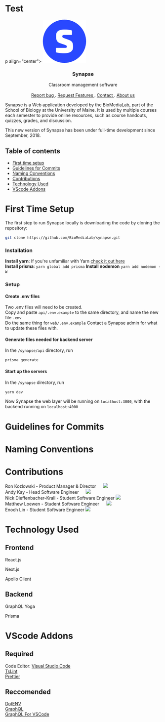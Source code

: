 # Test

p align="center">
<img src="./web/static/synapse-icon@2x.png" alt="synapse logo">
<h3 align="center">Synapse</h3>

  <p align="center">
    Classroom management software
    <br>
    <br>
    <a href="https://github.com/BioMediaLab/synapse/issues/new"> Report bug </a>
    .
        <a href="https://github.com/BioMediaLab/synapse/issues/new"> Request Features </a>
        .
        <a href="mailto:synapse@maine.edu" target="_top"> Contact </a>
        .
        <a href="https://www.biomedialab.net/"> About us </a>
  </p>
</p>

Synapse is a Web application developed by the BioMediaLab, part of the School of Biology at the University of Maine. It is used by multiple courses each semester to provide online resources, such as course handouts, quizzes, grades, and discussion.

This new version of Synapse has been under full-time development since September, 2018.

## Table of contents

- [First time setup](#first-time-setup)
- [Guidelines for Commits](#guidelines-for-commits)
- [Naming Conventions](#naming-conventions)
- [Contributions](#contributions)
- [Technology Used](#technology-used)
- [VScode Addons](#vscode-addons)

# First Time Setup

The first step to run Synapse locally is downloading the code by cloning the repository:

```sh
git clone https://github.com/BioMediaLab/synapse.git
```

### Installation

**Install yarn**: If you're unfamiliar with Yarn [check it out here](https://yarnpkg.com/en/)  
**Install prisma**: `yarn global add prisma`
**Install nodemon** `yarn add nodemon -W`

### Setup

#### Create .env files

Two .env files will need to be created.  
Copy and paste `api/.env.example` to the same directory, and name the new file `.env`  
Do the same thing for `web/.env.example`
Contact a Synapse admin for what to update these files with.

#### Generate files needed for backend server

In the `/synapse/api` directory, run

```sh
prisma generate
```

#### Start up the servers

In the `/synapse` directory, run

```sh
yarn dev
```

Now Synapse the web layer will be running on `localhost:3000`, with the backend running on `localhost:4000`

# Guidelines for Commits

# Naming Conventions

# Contributions

Ron Kozlowski - Product Manager & Director <a href="https://www.linkedin.com/in/tirranna/" target="_blank"><img src="https://3uil8r2z7mmf1j7qlc2us9x1121h-wpengine.netdna-ssl.com/wp-content/plugins/team-members-pro/inc/img/links/linkedin.png" height=15px width=15px></a>
<a href="https://github.com/frozenflat" target="_blank"><img src="https://assets-cdn.github.com/images/modules/logos_page/GitHub-Logo.png" height=10px></a>
<br/>
Andy Kay - Head Software Engineer <a href="https://www.linkedin.com/in/andy-kay-450474120" target="_blank"><img src="https://3uil8r2z7mmf1j7qlc2us9x1121h-wpengine.netdna-ssl.com/wp-content/plugins/team-members-pro/inc/img/links/linkedin.png" height=15px width=15px></a>
<a href="https://github.com/iamandyk" target="_blank"><img src="https://assets-cdn.github.com/images/modules/logos_page/GitHub-Logo.png" height=10px></a>
<br/>
Nick Dieffenbacher-Krall - Student Software Engineer
<a href="https://github.com/Dieff" target="_blank"><img src="https://assets-cdn.github.com/images/modules/logos_page/GitHub-Logo.png" height=10px></a>
<br/>
Matthew Loewen - Student Software Engineer <a href="https://www.linkedin.com/in/matthew-loewen-03a991116/" target="_blank"><img src="https://3uil8r2z7mmf1j7qlc2us9x1121h-wpengine.netdna-ssl.com/wp-content/plugins/team-members-pro/inc/img/links/linkedin.png" height=15px width=15px></a>
<a href="https://github.com/mattdoescode" target="_blank"><img src="https://assets-cdn.github.com/images/modules/logos_page/GitHub-Logo.png" height=10px></a>
<br/>
Enoch Lin - Student Software Engineer
<a href="https://github.com/Enoinoo" target="_blank"><img src="https://assets-cdn.github.com/images/modules/logos_page/GitHub-Logo.png" height=10px></a>

# Technology Used

## Frontend

React.js

Next.js

Apollo Client

## Backend

GraphQL Yoga

Prisma

# VScode Addons

## Required

Code Editor: <a href="https://code.visualstudio.com/"> Visual Studio Code </a>
</br>
<a href="https://marketplace.visualstudio.com/items?itemName=eg2.tslint"> TsLint </a>
</br>
<a href="https://marketplace.visualstudio.com/items?itemName=esbenp.prettier-vscode"> Prettier </a>

## Reccomended

<a href="https://marketplace.visualstudio.com/items?itemName=mikestead.dotenv"> DotENV </a>
</br>
<a href="https://marketplace.visualstudio.com/items?itemName=mquandalle.graphql"> GraphQL </a>
</br>
<a href="https://marketplace.visualstudio.com/items?itemName=kumar-harsh.graphql-for-vscode"> GraphQL For VSCode </a>

